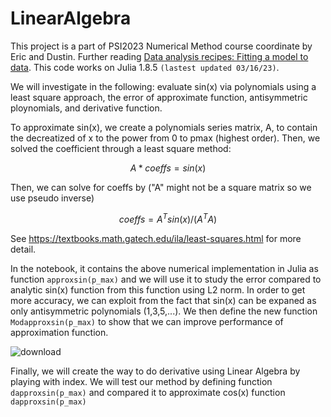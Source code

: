 # LinearAlgebra
This project is a part of PSI2023 Numerical Method course coordinate by Eric and Dustin. Further reading [Data analysis recipes: Fitting a model to data](arXiv:1008.4686v1). This code works on Julia 1.8.5 `(lastest updated 03/16/23)`.

We will investigate in the following: evaluate sin(x) via polynomials using a least square approach, the error of approximate function, antisymmetric ploynomials, and derivative function.

To approximate sin(x), we create a polynomials series matrix, A, to contain the decreatized of x to the power from 0 to pmax (highest order). Then, we solved the coefficient through a least square method:

$$
A*coeffs = sin(x)
$$

Then, we can solve for coeffs by ("A" might not be a square matrix so we use pseudo inverse)

$$
coeffs = A^T sin(x) / (A^TA)
$$

See https://textbooks.math.gatech.edu/ila/least-squares.html for more detail.

In the notebook, it contains the above numerical implementation in Julia as function `approxsin(p_max)` and we will use it to study the error compared to analytic sin(x) function from this function using L2 norm. In order to get more accuracy, we can exploit from the fact that sin(x) can be expaned as only antisymmetric polynomials (1,3,5,...). We then define the new function `Modapproxsin(p_max)` to show that we can improve performance of approximation function. 

![download](https://user-images.githubusercontent.com/108566311/225795423-9969b286-5526-41c6-b438-966a8915f6cb.png)

Finally, we will create the way to do derivative using Linear Algebra by playing with index. We will test our method by defining function `dapproxsin(p_max)` and compared it to approximate cos(x) function `dapproxsin(p_max)`



